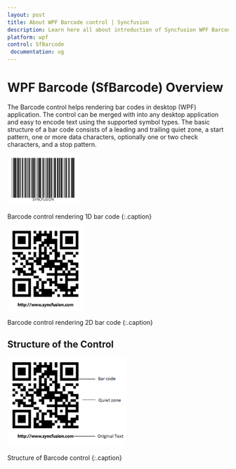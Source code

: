```yaml
---
layout: post
title: About WPF Barcode control | Syncfusion
description: Learn here all about introduction of Syncfusion WPF Barcode (SfBarcode) control, its elements and more details.
platform: wpf
control: SfBarcode
 documentation: ug
---
```


# WPF Barcode (SfBarcode) Overview

The Barcode control helps rendering bar codes in desktop (WPF) application. The control can be merged with into any desktop application and easy to encode text using the supported symbol types. The basic structure of a bar code consists of a leading and trailing quiet zone, a start pattern, one or more data characters, optionally one or two check characters, and a stop pattern. 

![WPF One Dimensional Barcode](Overview_images/wpf-one-dimensional-barcode.png)

Barcode control rendering 1D bar code
{:.caption}


![WPF Two Dimensional Barcode](Overview_images/wpf-two-dimensional-barcode.png)


Barcode control rendering 2D bar code
{:.caption}

## Structure of the Control

![WPF Barcode Structure](Overview_images/wpf-barcode-structure.png)

Structure of Barcode control
{:.caption}
